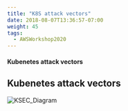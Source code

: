 ```yaml
---
title: "K8S attack vectors"
date: 2018-08-07T13:36:57-07:00
weight: 45
tags:
  - AWSWorkshop2020
---
```

#### Kubenetes attack vectors

## Kubenetes attack vectors


![KSEC_Diagram](/images/mfe/KubArchS2.png?classes=border,shadow)


